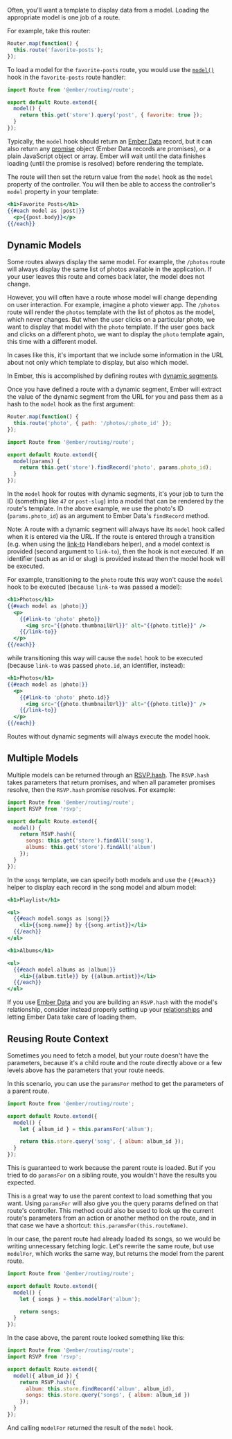 Often, you'll want a template to display data from a model. Loading the
appropriate model is one job of a route.

For example, take this router:

```javascript {data-filename=app/router.js}
Router.map(function() {
  this.route('favorite-posts');
});
```

To load a model for the `favorite-posts` route, you would use the [`model()`](https://www.emberjs.com/api/ember/2.16/classes/Route/methods/model?anchor=model)
hook in the `favorite-posts` route handler:

```javascript {data-filename=app/routes/favorite-posts.js}
import Route from '@ember/routing/route';

export default Route.extend({
  model() {
    return this.get('store').query('post', { favorite: true });
  }
});
```

Typically, the `model` hook should return an [Ember Data](../models/) record,
but it can also return any [promise](https://www.promisejs.org/) object (Ember Data records are promises),
or a plain JavaScript object or array.
Ember will wait until the data finishes loading (until the promise is resolved) before rendering the template.

The route will then set the return value from the `model` hook as the `model` property of the controller.
You will then be able to access the controller's `model` property in your template:

```handlebars {data-filename=app/templates/favorite-posts.hbs}
<h1>Favorite Posts</h1>
{{#each model as |post|}}
  <p>{{post.body}}</p>
{{/each}}
```

## Dynamic Models

Some routes always display the same model. For example, the `/photos`
route will always display the same list of photos available in the
application. If your user leaves this route and comes back later, the
model does not change.

However, you will often have a route whose model will change depending
on user interaction. For example, imagine a photo viewer app. The
`/photos` route will render the `photos` template with the list of
photos as the model, which never changes. But when the user clicks on a
particular photo, we want to display that model with the `photo`
template. If the user goes back and clicks on a different photo, we want
to display the `photo` template again, this time with a different model.

In cases like this, it's important that we include some information in
the URL about not only which template to display, but also which model.

In Ember, this is accomplished by defining routes with [dynamic
segments](defining-your-routes/#toc_dynamic-segments).

Once you have defined a route with a dynamic segment,
Ember will extract the value of the dynamic segment from the URL for
you and pass them as a hash to the `model` hook as the first argument:

```javascript {data-filename=app/router.js}
Router.map(function() {
  this.route('photo', { path: '/photos/:photo_id' });
});
```

```javascript {data-filename=app/routes/photo.js}
import Route from '@ember/routing/route';

export default Route.extend({
  model(params) {
    return this.get('store').findRecord('photo', params.photo_id);
  }
});
```

In the `model` hook for routes with dynamic segments, it's your job to
turn the ID (something like `47` or `post-slug`) into a model that can
be rendered by the route's template. In the above example, we use the
photo's ID (`params.photo_id`) as an argument to Ember Data's `findRecord`
method.

Note: A route with a dynamic segment will always have its `model` hook called when it is entered via the URL.
If the route is entered through a transition (e.g. when using the [link-to](../templates/links) Handlebars helper),
and a model context is provided (second argument to `link-to`), then the hook is not executed.
If an identifier (such as an id or slug) is provided instead then the model hook will be executed.

For example, transitioning to the `photo` route this way won't cause the `model` hook to be executed (because `link-to`
was passed a model):

```handlebars {data-filename=app/templates/photos.hbs}
<h1>Photos</h1>
{{#each model as |photo|}}
  <p>
    {{#link-to 'photo' photo}}
      <img src="{{photo.thumbnailUrl}}" alt="{{photo.title}}" />
    {{/link-to}}
  </p>
{{/each}}
```

while transitioning this way will cause the `model` hook to be executed (because `link-to` was passed `photo.id`, an
identifier, instead):

```handlebars {data-filename=app/templates/photos.hbs}
<h1>Photos</h1>
{{#each model as |photo|}}
  <p>
    {{#link-to 'photo' photo.id}}
      <img src="{{photo.thumbnailUrl}}" alt="{{photo.title}}" />
    {{/link-to}}
  </p>
{{/each}}
```

Routes without dynamic segments will always execute the model hook.

## Multiple Models

Multiple models can be returned through an
[RSVP.hash](https://www.emberjs.com/api/ember/2.16/classes/rsvp/methods/hash?anchor=hash).
The `RSVP.hash` takes
parameters that return promises, and when all parameter promises resolve, then
the `RSVP.hash` promise resolves. For example:

```javascript {data-filename=app/routes/songs.js}
import Route from '@ember/routing/route';
import RSVP from 'rsvp';

export default Route.extend({
  model() {
    return RSVP.hash({
      songs: this.get('store').findAll('song'),
      albums: this.get('store').findAll('album')
    });
  }
});
```

In the `songs` template, we can specify both models and use the `{{#each}}` helper to display
each record in the song model and album model:

```handlebars {data-filename=app/templates/songs.hbs}
<h1>Playlist</h1>

<ul>
  {{#each model.songs as |song|}}
    <li>{{song.name}} by {{song.artist}}</li>
  {{/each}}
</ul>

<h1>Albums</h1>

<ul>
  {{#each model.albums as |album|}}
    <li>{{album.title}} by {{album.artist}}</li>
  {{/each}}
</ul>
```

If you use [Ember Data](../models/) and you are building an `RSVP.hash` with the model's relationship, consider instead properly setting up your [relationships](../models/relationships) and letting Ember Data take care of loading them.

## Reusing Route Context

Sometimes you need to fetch a model, but your route doesn't have the parameters, because it's
a child route and the route directly above or a few levels above has the parameters that your route
needs.

In this scenario, you can use the `paramsFor` method to get the parameters of a parent route.

```javascript {data-filename=app/routes/album/index.js}
import Route from '@ember/routing/route';

export default Route.extend({
  model() {
    let { album_id } = this.paramsFor('album');

    return this.store.query('song', { album: album_id });
  }
});
```

This is guaranteed to work because the parent route is loaded. But if you tried to
do `paramsFor` on a sibling route, you wouldn't have the results you expected.

This is a great way to use the parent context to load something that you want.
Using `paramsFor` will also give you the query params defined on that route's controller.
This method could also be used to look up the current route's parameters from an action
or another method on the route, and in that case we have a shortcut: `this.paramsFor(this.routeName)`.

In our case, the parent route had already loaded its songs, so we would be writing unnecessary fetching logic.
Let's rewrite the same route, but use `modelFor`, which works the same way, but returns the model
from the parent route.

```javascript {data-filename=app/routes/album/index.js}
import Route from '@ember/routing/route';

export default Route.extend({
  model() {
    let { songs } = this.modelFor('album');

    return songs;
  }
});
```

In the case above, the parent route looked something like this:

```javascript {data-filename=app/routes/album.js}
import Route from '@ember/routing/route';
import RSVP from 'rsvp';

export default Route.extend({
  model({ album_id }) {
    return RSVP.hash({
      album: this.store.findRecord('album', album_id),
      songs: this.store.query('songs', { album: album_id })
    });
  }
});
```

And calling `modelFor` returned the result of the `model` hook.
